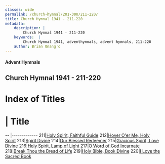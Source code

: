 ```yaml
---
classes: wide
permalink: /church-hymnal/201-300/211-220/
title: Church Hymnal 1941 - 211-220
metadata:
    description: |
        Church Hymnal 1941 - 211-220
    keywords:  |
        Church Hymnal 1941, adventhymnals, advent hymnals, 211-220
    author: Brian Onang'o
---
```


#### Advent Hymnals
## Church Hymnal 1941 - 211-220

# Index of Titles
# | Title                        
-- |-------------
211|[Holy Spirit, Faithful Guide](/church-hymnal/201-300/211-220/Holy-Spirit,-Faithful-Guide)
212|[Hover O'er Me, Holy Spirit](/church-hymnal/201-300/211-220/Hover-O'er-Me,-Holy-Spirit)
213|[Spirit Divine](/church-hymnal/201-300/211-220/Spirit-Divine)
214|[Our Blessed Redeemer](/church-hymnal/201-300/211-220/Our-Blessed-Redeemer)
215|[Gracious Spirit, Love Divine](/church-hymnal/201-300/211-220/Gracious-Spirit,-Love-Divine)
216|[Holy Spirit, Lamp of Light](/church-hymnal/201-300/211-220/Holy-Spirit,-Lamp-of-Light)
217|[O Word of God Incarnate](/church-hymnal/201-300/211-220/O-Word-of-God-Incarnate)
218|[Break Thou the Bread of Life](/church-hymnal/201-300/211-220/Break-Thou-the-Bread-of-Life)
219|[Holy Bible, Book Divine](/church-hymnal/201-300/211-220/Holy-Bible,-Book-Divine)
220|[I Love the Sacred Book](/church-hymnal/201-300/211-220/I-Love-the-Sacred-Book)